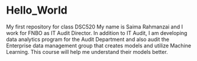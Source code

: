 # Hello_World
My first repository for class DSC520
My name is Saima Rahmanzai and I work for FNBO as IT Audit Director.  In addition to IT Audit, I am developing data analytics program for the Audit Department and also audit the Enterprise data management group that creates models and utilize Machine Learning.  This course will help me understand their models better.
